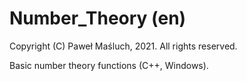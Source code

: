 # Number_Theory (en)

Copyright (C) Paweł Maśluch, 2021. All rights reserved.

Basic number theory functions (C++, Windows).
